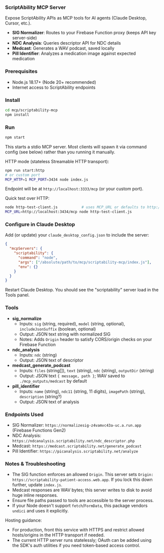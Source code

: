 ### ScriptAbility MCP Server

Expose ScriptAbility APIs as MCP tools for AI agents (Claude Desktop, Cursor, etc.).

- **SIG Normalizer**: Routes to your Firebase Function proxy (keeps API key server-side)
- **NDC Analysis**: Queries descriptor API for NDC details
- **Medcast**: Generates a WAV podcast, saved locally
- **Pill Identifier**: Analyzes a medication image against expected medication

### Prerequisites
- Node.js 18.17+ (Node 20+ recommended)
- Internet access to ScriptAbility endpoints

### Install
```bash
cd mcp/scriptability-mcp
npm install
```

### Run
```bash
npm start
```
This starts a stdio MCP server. Most clients will spawn it via command config (see below) rather than you running it manually.

HTTP mode (stateless Streamable HTTP transport):
```bash
npm run start:http
# or custom port
MCP_HTTP=1 MCP_PORT=3434 node index.js
```
Endpoint will be at `http://localhost:3333/mcp` (or your custom port).

Quick test over HTTP:
```bash
node http-test-client.js           # uses MCP_URL or defaults to http://localhost:3333/mcp
MCP_URL=http://localhost:3434/mcp node http-test-client.js
```

### Configure in Claude Desktop
Add (or update) your `claude_desktop_config.json` to include the server:
```json
{
  "mcpServers": {
    "scriptability": {
      "command": "node",
      "args": ["/absolute/path/to/mcp/scriptability-mcp/index.js"],
      "env": {}
    }
  }
}
```
Restart Claude Desktop. You should see the "scriptability" server load in the Tools panel.

### Tools
- **sig_normalize**
  - Inputs: `sig` (string, required), `model` (string, optional), `includeJsonSuffix` (boolean, optional)
  - Output: JSON text string with normalized SIG
  - Notes: Adds `Origin` header to satisfy CORS/origin checks on your Firebase Function
- **ndc_analysis**
  - Inputs: `ndc` (string)
  - Output: JSON text of descriptor
- **medcast_generate_podcast**
  - Inputs: `files` (string[]), `text` (string), `ndc` (string), `outputDir` (string)
  - Output: JSON text `{ message, path }`; WAV saved to `./mcp_outputs/medcast` by default
- **pill_identifier**
  - Inputs: `name` (string), `ndc11` (string, 11 digits), `imagePath` (string), `description` (string?)
  - Output: JSON text of analysis

### Endpoints Used
- SIG Normalizer: `https://normalizesig-z4vamvc43a-uc.a.run.app` (Firebase Functions Gen2)
- NDC Analysis: `https://ndcanalysis.scriptability.net/ndc_descriptor.php`
- Medcast: `https://medcast.scriptability.net/generate_podcast`
- Pill Identifier: `https://picanalysis.scriptability.net/analyze`

### Notes & Troubleshooting
- The SIG function enforces an allowed `Origin`. This server sets `Origin: https://scriptability-patient-access.web.app`. If you lock this down further, update `index.js`.
- Medcast responses are WAV bytes; this server writes to disk to avoid huge inline responses.
- Ensure file paths passed to tools are accessible to the server process.
- If your Node doesn't support `fetch`/`FormData`, this package vendors `undici` and uses it explicitly.

Hosting guidance:
- For production, front this service with HTTPS and restrict allowed hosts/origins in the HTTP transport if needed.
- The current HTTP server runs statelessly; OAuth can be added using the SDK's auth utilities if you need token-based access control.

